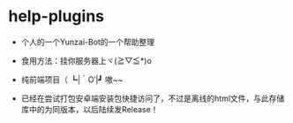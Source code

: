 # help-plugins
- 个人的一个Yunzai-Bot的一个帮助整理
- 食用方法：挂你服务器上ヾ(≧▽≦*)o

-   纯前端项目（ ┗|｀O′|┛ 嗷~~
  
- 已经在尝试打包安卓端安装包快捷访问了，不过是离线的html文件，与此存储库中的为同版本，以后陆续发Release！

